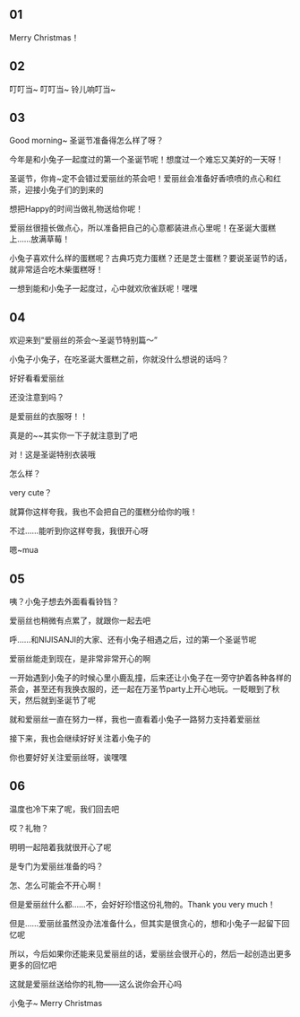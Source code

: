 ## 01

Merry Christmas！

## 02

叮叮当~ 叮叮当~ 铃儿响叮当~

## 03

Good morning~ 圣诞节准备得怎么样了呀？

今年是和小兔子一起度过的第一个圣诞节呢！想度过一个难忘又美好的一天呀！

圣诞节，你肯~定不会错过爱丽丝的茶会吧！爱丽丝会准备好香喷喷的点心和红茶，迎接小兔子们的到来的

想把Happy的时间当做礼物送给你呢！

爱丽丝很擅长做点心，所以准备把自己的心意都装进点心里呢！在圣诞大蛋糕上……放满草莓！

小兔子喜欢什么样的蛋糕呢？古典巧克力蛋糕？还是芝士蛋糕？要说圣诞节的话，就非常适合吃木柴蛋糕呀！

一想到能和小兔子一起度过，心中就欢欣雀跃呢！嘿嘿

## 04

欢迎来到“爱丽丝的茶会～圣诞节特别篇～”

小兔子小兔子，在吃圣诞大蛋糕之前，你就没什么想说的话吗？

好好看看爱丽丝

还没注意到吗？

是爱丽丝的衣服呀！！

真是的~~其实你一下子就注意到了吧

对！这是圣诞特别衣装哦

怎么样？

very cute？

就算你这样夸我，我也不会把自己的蛋糕分给你的哦！

不过……能听到你这样夸我，我很开心呀

嗯~mua

## 05

咦？小兔子想去外面看看铃铛？

爱丽丝也稍微有点累了，就跟你一起去吧

呼……和NIJISANJI的大家、还有小兔子相遇之后，过的第一个圣诞节呢

爱丽丝能走到现在，是非常非常开心的啊

一开始遇到小兔子的时候心里小鹿乱撞，后来还让小兔子在一旁守护着各种各样的茶会，甚至还有我换衣服的，还一起在万圣节party上开心地玩。一眨眼到了秋天，然后就到圣诞节了呢

就和爱丽丝一直在努力一样，我也一直看着小兔子一路努力支持着爱丽丝

接下来，我也会继续好好关注着小兔子的

你也要好好关注爱丽丝呀，诶嘿嘿

## 06

温度也冷下来了呢，我们回去吧

哎？礼物？

明明一起陪着我就很开心了呢

是专门为爱丽丝准备的吗？

怎、怎么可能会不开心啊！

但是爱丽丝什么都……不，会好好珍惜这份礼物的。Thank you very much！

但是……爱丽丝虽然没办法准备什么，但其实是很贪心的，想和小兔子一起留下回忆呢

所以，今后如果你还能来见爱丽丝的话，爱丽丝会很开心的，然后一起创造出更多更多的回忆吧

这就是爱丽丝送给你的礼物——这么说你会开心吗

小兔子~ Merry Christmas
